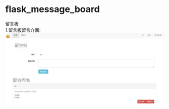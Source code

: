 # flask_message_board
留言板   
1.留言板留言介面:  
![image](https://github.com/tony-lin-ming-jui/flask_message_board/blob/master/%E7%95%99%E8%A8%80%E6%9D%BF.JPG)
